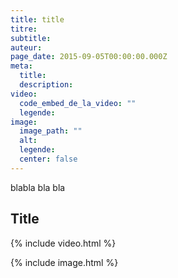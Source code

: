 ```yaml
---
title: title
titre:
subtitle:
auteur:
page_date: 2015-09-05T00:00:00.000Z
meta:
  title:
  description:
video:
  code_embed_de_la_video: ""
  legende:
image:
  image_path: ""
  alt:
  legende:
  center: false
---
```

blabla bla bla

## Title

{% include video.html %}

{% include image.html %}